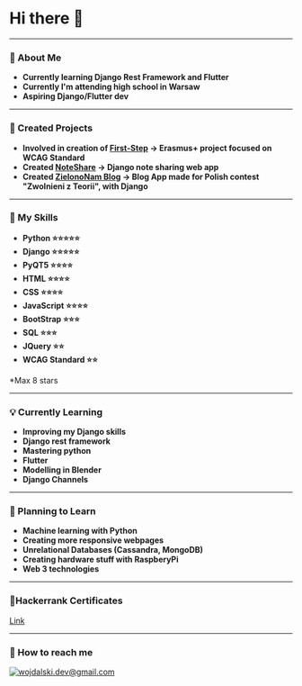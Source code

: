 # Hi there 👋
---
### 🤙 About Me 
- **Currently learning Django Rest Framework and Flutter**
- **Currently I'm attending high school in Warsaw**
- **Aspiring Django/Flutter dev**
---
### 🎯 Created Projects
- **Involved in creation of [First-Step](http://first-step.pl) → Erasmus+ project focused on WCAG Standard**
- **Created [NoteShare](https://github.com/NotSoYeezy/django-NoteShare) → Django note sharing web app**
- **Created [ZielonoNam Blog](https://github.com/NotSoYeezy/ZielonoNam_Blog) → Blog App made for Polish contest "Zwolnieni z Teorii", with Django**
---
### 🔧 My Skills
- **Python ⭐⭐⭐⭐⭐**
- **Django ⭐⭐⭐⭐⭐**
- **PyQT5 ⭐⭐⭐⭐**
- **HTML ⭐⭐⭐⭐**
- **CSS ⭐⭐⭐⭐**
- **JavaScript ⭐⭐⭐⭐**
- **BootStrap ⭐⭐⭐**
- **SQL ⭐⭐⭐**
- **JQuery ⭐⭐**
- **WCAG Standard ⭐⭐**

*Max 8 stars

---
### 💡 Currently Learning 
- **Improving my Django skills**
- **Django rest framework**
- **Mastering python**
- **Flutter**
- **Modelling in Blender**
- **Django Channels**

---
### 🔮 Planning to Learn
- **Machine learning with Python**
- **Creating more responsive webpages**
- **Unrelational Databases (Cassandra, MongoDB)** 
- **Creating hardware stuff with RaspberyPi**
- **Web 3 technologies**
---
### 📜Hackerrank Certificates
[Link](https://www.hackerrank.com/certificates/50cdfac78793)

---
### 📧 How to reach me
<a href="mailto:wojdalski.dev@gmail.com">![wojdalski.dev@gmail.com](https://img.shields.io/badge/Gmail-D14836?style=for-the-badge&logo=gmail&logoColor=white)</a>
